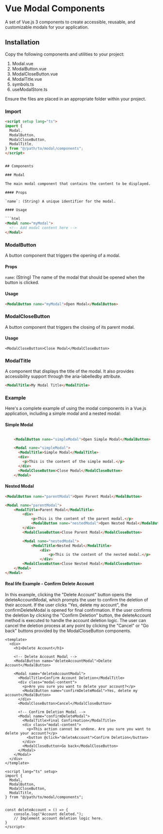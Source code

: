 # Vue Modal Components

A set of Vue.js 3 components to create accessible, reusable, and customizable modals for your application.

## Installation

Copy the following components and utilities to your project:

1. Modal.vue
2. ModalButton.vue
3. ModalCloseButton.vue
4. ModalTitle.vue
5. symbols.ts
6. useModalStore.ts

Ensure the files are placed in an appropriate folder within your project.

### Import

```html
<script setup lang="ts">
import {
  Modal,
  ModalButton,
  ModalCloseButton,
  ModalTitle,
} from "@/path/to/modal/components";
</script>


## Components

### Modal

The main modal component that contains the content to be displayed.

#### Props

`name`: (String) A unique identifier for the modal.

#### Usage

```html
<Modal name="myModal">
  <!-- Add modal content here -->
</Modal>
```

### ModalButton

A button component that triggers the opening of a modal.

#### Props

`name`: (String) The name of the modal that should be opened when the button is clicked.

#### Usage 

```html
<ModalButton name="myModal">Open Modal</ModalButton>
``` 

### ModalCloseButton

A button component that triggers the closing of its parent modal.

#### Usage

```
<ModalCloseButton>Close Modal</ModalCloseButton>
```

### ModalTitle

A component that displays the title of the modal. It also provides accessibility support through the aria-labelledby attribute.

```html
<ModalTitle>My Modal Title</ModalTitle>
```

### Example

Here's a complete example of using the modal components in a Vue.js application, including a simple modal and a nested modal:

####   Simple Modal  

```html

    <ModalButton name="simpleModal">Open Simple Modal</ModalButton>

    <Modal name="simpleModal">
      <ModalTitle>Simple Modal</ModalTitle>
      <div>
        <p>This is the content of the simple modal.</p>
      </div>
      <ModalCloseButton>Close Modal</ModalCloseButton>
    </Modal>

```

#### Nested Modal

```html
<ModalButton name="parentModal">Open Parent Modal</ModalButton>

<Modal name="parentModal">
    <ModalTitle>Parent Modal</ModalTitle>
        <div>
            <p>This is the content of the parent modal.</p>
            <ModalButton name="nestedModal">Open Nested Modal</ModalButton>
        </div>
        <ModalCloseButton>Close Parent Modal</ModalCloseButton>

        <Modal name="nestedModal">
            <ModalTitle>Nested Modal</ModalTitle>
                <div>
                    <p>This is the content of the nested modal.</p>
                </div>
        <ModalCloseButton>Close Nested Modal</ModalCloseButton>
    </Modal>
</Modal>
```

#### Real life Example - Confirm Delete Account

In this example, clicking the "Delete Account" button opens the deleteAccountModal, which prompts the user to confirm the deletion of their account. If the user clicks "Yes, delete my account", the confirmDeleteModal is opened for final confirmation. If the user confirms the deletion by clicking the "Confirm Deletion" button, the deleteAccount method is executed to handle the account deletion logic. The user can cancel the deletion process at any point by clicking the "Cancel" or "Go back" buttons provided by the ModalCloseButton components.


```vue
<template>
  <div>
    <h1>Delete Account</h1>

    <!-- Delete Account Modal -->
    <ModalButton name="deleteAccountModal">Delete Account</ModalButton>

    <Modal name="deleteAccountModal">
      <ModalTitle>Confirm Account Deletion</ModalTitle>
      <div class="modal-content">
        <p>Are you sure you want to delete your account?</p>
        <ModalButton name="confirmDeleteModal">Yes, delete my account</ModalButton>
      </div>
      <ModalCloseButton>Cancel</ModalCloseButton>

      <!-- Confirm Deletion Modal -->
      <Modal name="confirmDeleteModal">
        <ModalTitle>Final Confirmation</ModalTitle>
        <div class="modal-content">
          <p>This action cannot be undone. Are you sure you want to delete your account?</p>
          <button @click="deleteAccount">Confirm Deletion</button>
        </div>
        <ModalCloseButton>Go back</ModalCloseButton>
      </Modal>
    </Modal>
  </div>
</template>

<script lang="ts" setup>
import {
  Modal,
  ModalButton,
  ModalCloseButton,
  ModalTitle,
} from "@/path/to/modal/components";


const deleteAccount = () => {
    console.log("Account deleted.");
    // Implement account deletion logic here.
}
</script>



```


